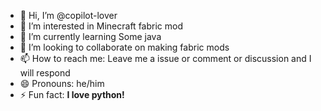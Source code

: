 - 👋 Hi, I’m @copilot-lover
- 👀 I’m interested in Minecraft fabric mod
- 🌱 I’m currently learning Some java
- 💞️ I’m looking to collaborate on making fabric mods
- 📫 How to reach me: Leave me a issue or comment or discussion and I will respond
- 😄 Pronouns: he/him
- ⚡ Fun fact: **I love python!**

<!---
copilot-lover/copilot-lover is a ✨ special ✨ repository because its `README.md` (this file) appears on your GitHub profile.
You can click the Preview link to take a look at your changes.
--->
